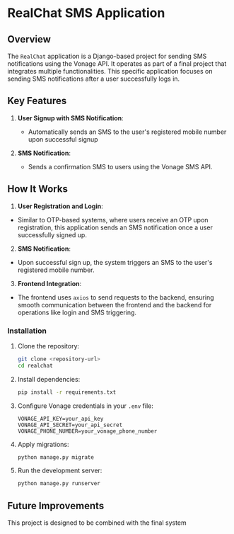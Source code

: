 # RealChat SMS Application

## Overview

The `RealChat` application is a Django-based project for sending SMS notifications using the Vonage API. It operates as part of a final project that integrates multiple functionalities. This specific application focuses on sending SMS notifications after a user successfully logs in.

## Key Features

1. **User Signup with SMS Notification**:

   - Automatically sends an SMS to the user's registered mobile number upon successful signup

2. **SMS Notification**:
   - Sends a confirmation SMS to users using the Vonage SMS API.

## How It Works

1. **User Registration and Login**:

- Similar to OTP-based systems, where users receive an OTP upon registration, this application sends an SMS notification once a user successfully signed up.

2. **SMS Notification**:

- Upon successful sign up, the system triggers an SMS to the user's registered mobile number.

3. **Frontend Integration**:

- The frontend uses `axios` to send requests to the backend, ensuring smooth communication between the frontend and the backend for operations like login and SMS triggering.

### Installation

1. Clone the repository:
   ```bash
   git clone <repository-url>
   cd realchat
   ```
2. Install dependencies:
   ```bash
   pip install -r requirements.txt
   ```
3. Configure Vonage credentials in your `.env` file:
   ```
   VONAGE_API_KEY=your_api_key
   VONAGE_API_SECRET=your_api_secret
   VONAGE_PHONE_NUMBER=your_vonage_phone_number
   ```
4. Apply migrations:
   ```bash
   python manage.py migrate
   ```
5. Run the development server:
   ```bash
   python manage.py runserver
   ```

## Future Improvements

This project is designed to be combined with the final system
